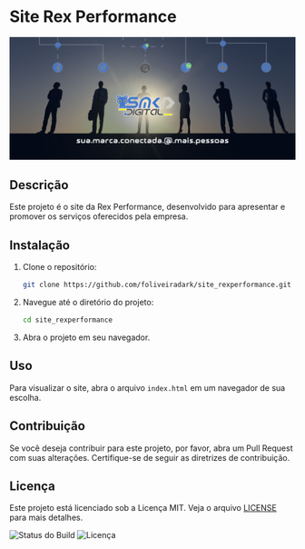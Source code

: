 # Site Rex Performance

![Logo da SMK](images/banner-smk-new.png)

## Descrição
Este projeto é o site da Rex Performance, desenvolvido para apresentar e promover os serviços oferecidos pela empresa.

## Instalação

1. Clone o repositório:
    ```bash
    git clone https://github.com/foliveiradark/site_rexperformance.git
    ```

2. Navegue até o diretório do projeto:
    ```bash
    cd site_rexperformance
    ```

3. Abra o projeto em seu navegador.

## Uso

Para visualizar o site, abra o arquivo `index.html` em um navegador de sua escolha.

## Contribuição

Se você deseja contribuir para este projeto, por favor, abra um Pull Request com suas alterações. Certifique-se de seguir as diretrizes de contribuição.

## Licença

Este projeto está licenciado sob a Licença MIT. Veja o arquivo [LICENSE](LICENSE) para mais detalhes.

![Status do Build](https://img.shields.io/badge/build-passing-brightgreen)
![Licença](https://img.shields.io/badge/license-MIT-blue)

